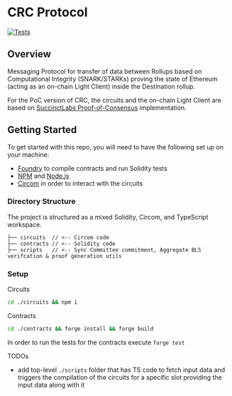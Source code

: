 # CRC Protocol

[![Tests](https://github.com/LimeChain/crc-protocol/actions/workflows/ci.yml/badge.svg?branch=main)](https://github.com/LimeChain/crc-protocol/actions/workflows/ci.yml)

## Overview

Messaging Protocol for transfer of data between Rollups based on Computational Integrity (SNARK/STARKs) proving the
state of Ethereum (acting as an on-chain Light Client) inside the Destination rollup.

For the PoC version of CRC, the circuits and the on-chain Light Client are based
on [SuccinctLabs Proof-of-Consensus](https://github.com/succinctlabs/eth-proof-of-consensus) implementation.

## Getting Started

To get started with this repo, you will need to have the following set up on your machine:

- [Foundry](https://github.com/foundry-rs/foundry) to compile contracts and run Solidity tests
- [NPM](https://www.npmjs.com/) and [Node.js](https://nodejs.org/)
- [Circom](https://docs.circom.io/getting-started/installation/) in order to interact with the circuits

### Directory Structure

The project is structured as a mixed Solidity, Circom, and TypeScript workspace.

```
├── circuits  // <-- Circom code
├── contracts // <-- Solidity code
├── scripts   // <-- Sync Committee commitment, Aggregate BLS verifcation & proof generation utils
```

### Setup

Circuits
```bash
cd ./circuits && npm i
```

Contracts
```bash
cd ./contracts && forge install && forge build
```

In order to run the tests for the contracts execute `forge test`


TODOs
- add top-level `./scripts` folder that has TS code to fetch input data and triggers the compilation of the circuits for
  a specific slot providing the input data along with it
